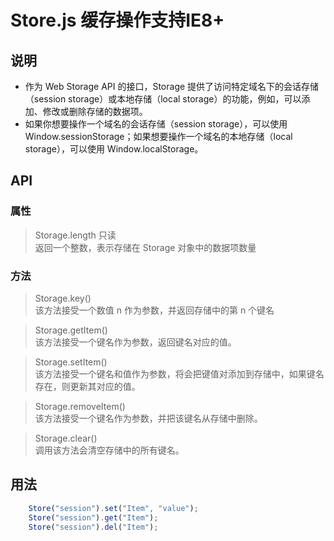 # Store.js 缓存操作支持IE8+

## 说明

- 作为 Web Storage API 的接口，Storage 提供了访问特定域名下的会话存储（session storage）或本地存储（local storage）的功能，例如，可以添加、修改或删除存储的数据项。
- 如果你想要操作一个域名的会话存储（session storage），可以使用 Window.sessionStorage；如果想要操作一个域名的本地存储（local storage），可以使用 Window.localStorage。

## API

### 属性

> Storage.length 只读<br>返回一个整数，表示存储在 Storage 对象中的数据项数量

### 方法

> Storage.key()<br>
该方法接受一个数值 n 作为参数，并返回存储中的第 n 个键名

> Storage.getItem()<br>
该方法接受一个键名作为参数，返回键名对应的值。

>Storage.setItem()<br>
该方法接受一个键名和值作为参数，将会把键值对添加到存储中，如果键名存在，则更新其对应的值。

>Storage.removeItem()<br>
该方法接受一个键名作为参数，并把该键名从存储中删除。

>Storage.clear()<br>
调用该方法会清空存储中的所有键名。

## 用法
``` javascript
	Store("session").set("Item", "value");
	Store("session").get("Item");
	Store("session").del("Item");
```
